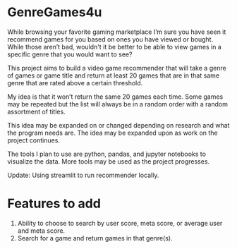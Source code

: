 # GenreGames4u

While browsing your favorite gaming marketplace I’m sure you have seen it recommend games for you based on ones you have viewed or bought. While those aren’t bad, wouldn't it be better to be able to view games in a specific genre that you would want to see?

This project aims to build a video game recommender that will take a genre of games or game title and return at least 20 games that are in that same genre that are rated above a certain threshold.

My idea is that it won’t return the same 20 games each time. Some games may be repeated but the list will always be in a random order with a random assortment of titles.

This idea may be expanded on or changed depending on research and what the program needs are. The idea may be expanded upon as work on the project continues.

The tools I plan to use are python, pandas, and jupyter notebooks to visualize the data. More tools may be used as the project progresses.

Update: Using streamlit to run recommender locally. 

# Features to add
1. Ability to choose to search by user score, meta score, or average user and meta score.
2. Search for a game and return games in that genre(s).
